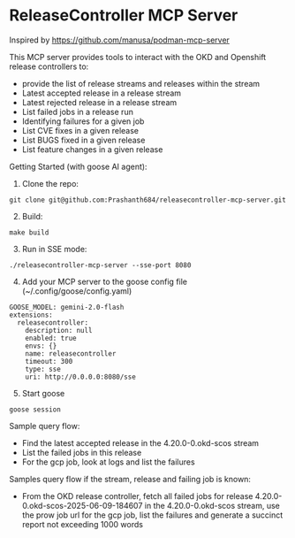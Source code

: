# ReleaseController MCP Server

Inspired by https://github.com/manusa/podman-mcp-server

This MCP server provides tools to interact with the OKD and Openshift release controllers to:
- provide the list of release streams and releases within the stream
- Latest accepted release in a release stream
- Latest rejected release in a release stream
- List failed jobs in a release run
- Identifying failures for a given job
- List CVE fixes in a given release
- List BUGS fixed in a given release
- List feature changes in a given release

Getting Started (with goose AI agent):

1. Clone the repo:
```
git clone git@github.com:Prashanth684/releasecontroller-mcp-server.git
```
2. Build:
```
make build
```
3. Run in SSE mode:
```
./releasecontroller-mcp-server --sse-port 8080
```
4. Add your MCP server to the goose config file (~/.config/goose/config.yaml)
```
GOOSE_MODEL: gemini-2.0-flash
extensions:
  releasecontroller:
    description: null
    enabled: true
    envs: {}
    name: releasecontroller
    timeout: 300
    type: sse
    uri: http://0.0.0.0:8080/sse
```
5. Start goose
```
goose session
```

Sample query flow:
- Find the latest accepted release in the 4.20.0-0.okd-scos stream
- List the failed jobs in this release
- For the gcp job, look at logs and list the failures

Samples query flow if the stream, release and failing job is known:
- From the OKD release controller, fetch all failed jobs for release 4.20.0-0.okd-scos-2025-06-09-184607 in the 4.20.0-0.okd-scos stream, use the prow job url for the gcp job, list the failures and generate a succinct report not exceeding 1000 words
